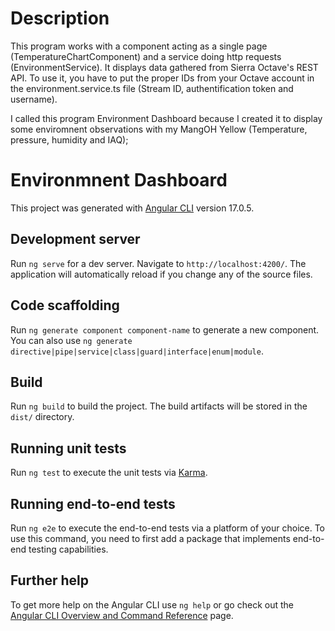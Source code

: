 # Description

This program works with a component acting as a single page (TemperatureChartComponent) and a service doing http requests (EnvironmentService). It displays data gathered from Sierra Octave's REST API. To use it, you have to put the proper IDs from your Octave account in the environment.service.ts file (Stream ID, authentification token and username).

I called this program Environment Dashboard because I created it to display some enviromnent observations with my MangOH Yellow (Temperature, pressure, humidity and IAQ);

# Environmnent Dashboard

This project was generated with [Angular CLI](https://github.com/angular/angular-cli) version 17.0.5.

## Development server

Run `ng serve` for a dev server. Navigate to `http://localhost:4200/`. The application will automatically reload if you change any of the source files.

## Code scaffolding

Run `ng generate component component-name` to generate a new component. You can also use `ng generate directive|pipe|service|class|guard|interface|enum|module`.

## Build

Run `ng build` to build the project. The build artifacts will be stored in the `dist/` directory.

## Running unit tests

Run `ng test` to execute the unit tests via [Karma](https://karma-runner.github.io).

## Running end-to-end tests

Run `ng e2e` to execute the end-to-end tests via a platform of your choice. To use this command, you need to first add a package that implements end-to-end testing capabilities.

## Further help

To get more help on the Angular CLI use `ng help` or go check out the [Angular CLI Overview and Command Reference](https://angular.io/cli) page.
